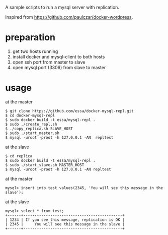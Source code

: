 
A sample scripts to run a mysql server with replication.

Inspired from https://github.com/paulczar/docker-wordpress.

# preparation

1. get two hosts running
2. install docker and mysql-client to both hosts
3. open ssh port from master to slave
4. open mysql port (3306) from slave to master

# usage

at the master

    $ git clone https://github.com/essa/docker-mysql-repl.git
    $ cd docker-mysql-repl
    $ sudo docker build -t essa/mysql-repl .
    $ sudo ./create_repl.sh
    $ ./copy_replica.sh SLAVE_HOST
    $ sudo ./start_master.sh 
    $ mysql -uroot -proot -h 127.0.0.1 -AN  repltest

at the slave

    $ cd replica
    $ sudo docker build -t essa/mysql-repl .
    $ sudo ./start_slave.sh MASTER_HOST
    $ mysql -uroot -proot -h 127.0.0.1 -AN repltest

at the master

    mysql> insert into test values(2345, 'You will see this message in the slave');

at the slave

    mysql> select * from test;
    +------+--------------------------------------------+
    | 1234 | If you see this message, replication is OK |
    | 2345 |     You will see this message in the slave |
    +------+--------------------------------------------+

